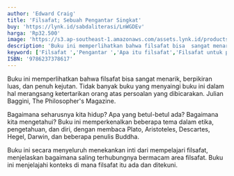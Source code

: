 ```yaml
---
author: 'Edward Craig'
title: 'Filsafat; Sebuah Pengantar Singkat'
buy: 'https://lynk.id/sabdaliterasi/LnWGDEv'
harga: 'Rp32.500'
image: 'https://s3.ap-southeast-1.amazonaws.com/assets.lynk.id/products/02-08-2024/1722534946271_2536105.svg'
description: 'Buku ini memperlihatkan bahwa filsafat bisa  sangat menarik, berpikiran luas, dan penuh  kejutan.'
keyword: ['Filsafat ','Pengantar ','Apa itu filsafat','Filsafat untuk pemula']
ISBN: '9786237378617'
---
```

<p>Buku ini memperlihatkan bahwa filsafat bisa  sangat menarik, berpikiran luas, dan penuh  kejutan. Tidak banyak buku yang menyaingi  buku ini dalam hal merangsang ketertarikan  orang atas persoalan yang dibicarakan.  Julian Baggini, The Philosopher's Magazine.</p><p>Bagaimana seharusnya kita hidup? Apa yang  betul-betul ada? Bagaimana kita mengetahui?  Buku ini memperkenalkan beberapa tema  dalam etika, pengetahuan, dan diri, dengan  membaca Plato, Aristoteles, Descartes, Hegel, Darwin, dan beberapa penulis Buddha.</p><p>Buku  ini secara menyeluruh menekankan inti dari  mempelajari filsafat, menjelaskan bagaimana  saling terhubungnya bermacam area filsafat.  Buku ini menjelajahi konteks di mana filsafat  itu ada dan ditekuni.</p>